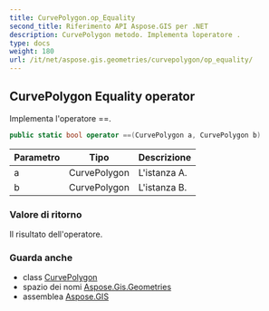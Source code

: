 ```yaml
---
title: CurvePolygon.op_Equality
second_title: Riferimento API Aspose.GIS per .NET
description: CurvePolygon metodo. Implementa loperatore .
type: docs
weight: 180
url: /it/net/aspose.gis.geometries/curvepolygon/op_equality/
---
```

## CurvePolygon Equality operator

Implementa l'operatore ==.

```csharp
public static bool operator ==(CurvePolygon a, CurvePolygon b)
```

| Parametro | Tipo | Descrizione |
| --- | --- | --- |
| a | CurvePolygon | L'istanza A. |
| b | CurvePolygon | L'istanza B. |

### Valore di ritorno

Il risultato dell'operatore.

### Guarda anche

* class [CurvePolygon](../)
* spazio dei nomi [Aspose.Gis.Geometries](../../curvepolygon/)
* assemblea [Aspose.GIS](../../../)



